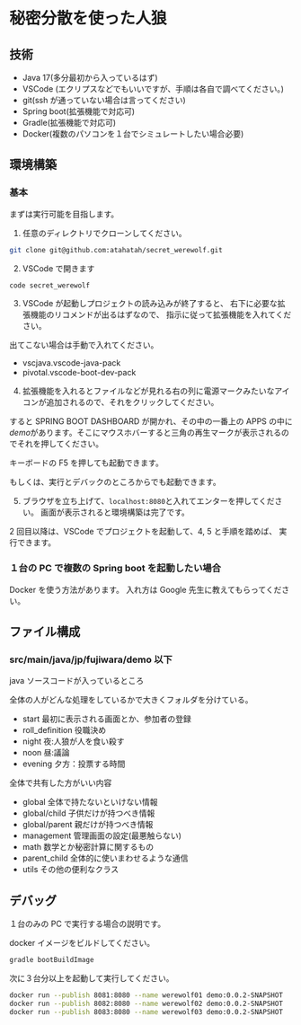 # 秘密分散を使った人狼

## 技術

- Java 17(多分最初から入っているはず)
- VSCode (エクリプスなどでもいいですが、手順は各自で調べてください。)
- git(ssh が通っていない場合は言ってください)
- Spring boot(拡張機能で対応可)
- Gradle(拡張機能で対応可)
- Docker(複数のパソコンを１台でシミュレートしたい場合必要)

## 環境構築

### 基本

まずは実行可能を目指します。

1. 任意のディレクトリでクローンしてください。

```sh
git clone git@github.com:atahatah/secret_werewolf.git
```

2. VSCode で開きます

```sh
code secret_werewolf
```

3. VSCode が起動しプロジェクトの読み込みが終了すると、
   右下に必要な拡張機能のリコメンドが出るはずなので、
   指示に従って拡張機能を入れてください。

出てこない場合は手動で入れてください。

- vscjava.vscode-java-pack
- pivotal.vscode-boot-dev-pack

4. 拡張機能を入れるとファイルなどが見れる右の列に電源マークみたいなアイコンが追加されるので、それをクリックしてください。

すると SPRING BOOT DASHBOARD が開かれ、その中の一番上の APPS の中に*demo*があります。そこにマウスホバーすると三角の再生マークが表示されるのでそれを押してください。

キーボードの F5 を押しても起動できます。

もしくは、実行とデバックのところからでも起動できます。

5. ブラウザを立ち上げて、`localhost:8080`と入れてエンターを押してください。
   画面が表示されると環境構築は完了です。

2 回目以降は、VSCode でプロジェクトを起動して、4, 5 と手順を踏めば、
実行できます。

### １台の PC で複数の Spring boot を起動したい場合

Docker を使う方法があります。
入れ方は Google 先生に教えてもらってください。

## ファイル構成

### src/main/java/jp/fujiwara/demo 以下

java ソースコードが入っているところ

全体の人がどんな処理をしているかで大きくフォルダを分けている。

- start 最初に表示される画面とか、参加者の登録
- roll_definition 役職決め
- night 夜:人狼が人を食い殺す
- noon 昼:議論
- evening 夕方：投票する時間

全体で共有した方がいい内容

- global 全体で持たないといけない情報
- global/child 子供だけが持つべき情報
- global/parent 親だけが持つべき情報
- management 管理画面の設定(最悪触らない)
- math 数学とか秘密計算に関するもの
- parent_child 全体的に使いまわせるような通信
- utils その他の便利なクラス

## デバッグ

１台のみの PC で実行する場合の説明です。

docker イメージをビルドしてください。

```zsh
gradle bootBuildImage
```

次に３台分以上を起動して実行してください。

```zsh
docker run --publish 8081:8080 --name werewolf01 demo:0.0.2-SNAPSHOT
docker run --publish 8082:8080 --name werewolf02 demo:0.0.2-SNAPSHOT
docker run --publish 8083:8080 --name werewolf03 demo:0.0.2-SNAPSHOT
```
